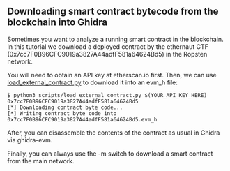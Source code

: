 
## Downloading smart contract bytecode from the blockchain into Ghidra

Sometimes you want to analyze a running smart contract in the blockchain. In
this tutorial we download a deployed contract by the ethernaut CTF (0x7cc7F0B96CFC9019a3827A44adfF581a64624Bd5) in the
Ropsten network. 

You will need to obtain an API key at etherscan.io first. Then, we can use
[load_external_contract.py](scripts/load_external_contract.py) to download
it into an evm_h file:

```
$ python3 scripts/load_external_contract.py $(YOUR_API_KEY_HERE) 0x7cc7F0B96CFC9019a3827A44adfF581a64624Bd5
[*] Downloading contract byte code...
[*] Writing contract byte code into 0x7cc7F0B96CFC9019a3827A44adfF581a64624Bd5.evm_h
```

After, you can disassemble the contents of the contract as usual in Ghidra
via ghidra-evm.

Finally, you can always use the -m switch to download a smart contract from
the main network.


